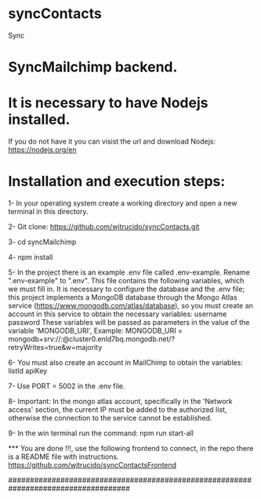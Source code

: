 # syncContacts
Sync
# SyncMailchimp backend.
# It is necessary to have Nodejs installed.
If you do not have it you can visist the url and download Nodejs:
https://nodejs.org/en

# Installation and execution steps:

1- In your operating system create a working directory and open a new terminal in this directory.

2- Git clone: https://github.com/wjtrucido/syncContacts.git

3- cd syncMailchimp

4- npm install

5- In the project there is an example .env file called .env-example.
   Rename ".env-example" to ".env".
   This file contains the following variables, which we must fill in.
   It is necessary to configure the database and the .env file; this project implements a MongoDB database through the Mongo Atlas service        	(https://www.mongodb.com/atlas/database), so you must create an account in this service to obtain the necessary variables:
	 username
	 password
	 These variables will be passed as parameters in the value of the variable 'MONGODB_URI',
	 Example: 
	 MONGODB_URI = mongodb+srv://<username>:<password>@cluster0.enld7bq.mongodb.net/?retryWrites=true&w=majority

6- You must also create an account in MailChimp to obtain the variables:
	 listId
	 apiKey
 
7- Use PORT = 5002 in the .env file.

8- Important: In the mongo atlas account, specifically in the 'Network access' section, the current IP must be added to the authorized list, otherwise the connection to the service cannot be established.

9- In the win terminal run the command: npm run start-all

*** You are done !!!, use the following frontend to connect,
in the repo there is a README file with instructions.
https://github.com/wjtrucido/syncContactsFrontend

####################################################################################

